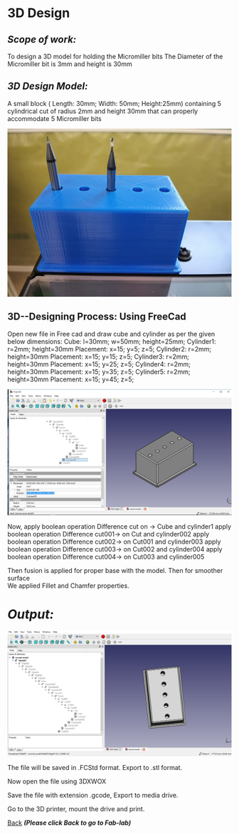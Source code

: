 # 3D  Design
## *Scope of work:* 
To design a 3D model for holding the Micromiller bits
The Diameter of the Micromiller bit is 3mm and height is 30mm

## *3D Design Model:*
A small block ( Length: 30mm; Width: 50mm; Height:25mm) containing 5 cylindrical cut of radius 2mm and height 30mm that can properly accommodate 5 Micromiller bits

![bit holder](/images/3d-print-bit-holder.jpeg)
## 3D--Designing Process: Using FreeCad
Open new file in Free cad and draw cube and cylinder as per the given below dimensions:
Cube: l=30mm; w=50mm; height=25mm;
Cylinder1: r=2mm; height=30mm
Placement: x=15; y=5; z=5;
Cylinder2: r=2mm; height=30mm
Placement: x=15; y=15; z=5;
Cylinder3: r=2mm; height=30mm
Placement: x=15; y=25; z=5;
Cylinder4: r=2mm; height=30mm
Placement: x=15; y=35; z=5;
Cylinder5: r=2mm; height=30mm
Placement: x=15; y=45; z=5;

![bit holder 3D design](/images/3ddesign2.jpg)    

Now, apply boolean operation Difference  cut on ->    Cube and cylinder1
apply boolean operation Difference  cut001-> on Cut and cylinder002
apply boolean operation Difference  cut002-> on Cut001 and cylinder003
apply boolean operation Difference  cut003-> on Cut002 and cylinder004
apply boolean operation Difference  cut004-> on Cut003 and cylinder005

Then fusion is applied for proper base with the model. Then for smoother surface  
We  applied Fillet and Chamfer  properties.


# *Output:* #

![bit holder 3D design](/images/3ddesign1.jpg)


The file will be saved in .FCStd format. Export to .stl format.   

Now open the file using 3DXWOX

Save the file with extension .gcode, Export to media drive.

Go to the 3D printer, mount the drive and print.

[Back](/mdfiles/Fab-Lab.md)  ***(Please click  Back to go to Fab-lab)***

